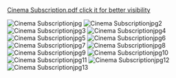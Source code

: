[Cinema Subscription.pdf click it for better visibility
](https://github.com/KacperGierycz/CinemaSubscriptionManagementSystem-/blob/1e5b94022ae60d7f6691e10a0d62b1ae7d6aa6cf/Cinema%20Subscription.pdf)

![Cinema Subscriptionjpg](https://github.com/user-attachments/assets/13e3bacb-c25e-47ab-96ec-693a926d46c2)
![Cinema Subscriptionjpg2](https://github.com/user-attachments/assets/dd4bb30c-02cc-4509-a5c8-721e6d641bc8)
![Cinema Subscriptionjpg3](https://github.com/user-attachments/assets/d236d85d-d104-4f6f-aea8-23781020a154)
![Cinema Subscriptionjpg4](https://github.com/user-attachments/assets/3f3e870e-d0ba-4b49-8ddf-ebd6c7b4b45d)
![Cinema Subscriptionjpg5](https://github.com/user-attachments/assets/7b40f9d1-db76-4ef7-80be-95ecc07332d9)
![Cinema Subscriptionjpg6](https://github.com/user-attachments/assets/740bd212-b332-4bdc-8e89-873c2dd8598d)
![Cinema Subscriptionjpg7](https://github.com/user-attachments/assets/bd0af8ed-c578-4ceb-9006-d9e00ea19eba)
![Cinema Subscriptionjpg8](https://github.com/user-attachments/assets/1a3d7672-7ab7-456b-b33c-630e4223b663)
![Cinema Subscriptionjpg9](https://github.com/user-attachments/assets/a2f00054-23f7-4902-a049-bfad25ecf67b)
![Cinema Subscriptionjpg10](https://github.com/user-attachments/assets/fe08258c-303b-40f7-8dd9-baad5f8cb4ca)
![Cinema Subscriptionjpg11](https://github.com/user-attachments/assets/184beeb9-7851-4c02-ba2d-79e49cc2255e)
![Cinema Subscriptionjpg12](https://github.com/user-attachments/assets/d34e7925-7a66-44c0-b498-e2761ed32991)
![Cinema Subscriptionjpg13](https://github.com/user-attachments/assets/f83aa2a7-8ebf-4b2c-92e5-dace932d8ad5)



